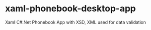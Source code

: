 xaml-phonebook-desktop-app
==========================

Xaml C#.Net Phonebook App with XSD, XML used for data validation
